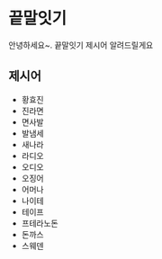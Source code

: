 # 끝말잇기
안녕하세요~. 끝말잇기 제시어 알려드릴게요

## 제시어
- 황효진
- 진라면
- 면사발
- 발냄세
- 새나라
- 라디오
- 오디오
- 오징어
- 어머나
- 나이테
- 테이프
- 프테라노돈
- 돈까스
- 스웨덴